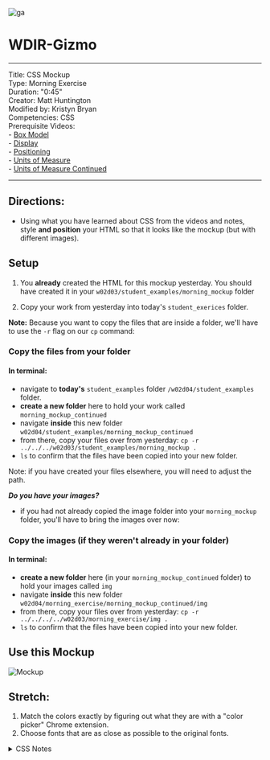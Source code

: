 ![ga](http://mobbook.generalassemb.ly/ga_cog.png)

# WDIR-Gizmo

---
Title: CSS Mockup <br>
Type: Morning Exercise<br>
Duration: "0:45"<br>
Creator: Matt Huntington<br>
    Modified by: Kristyn Bryan <br>
Competencies: CSS <br>
Prerequisite Videos: <br>
    - [Box Model](https://www.youtube.com/watch?v=HNgdhp1_kEE&index=6&list=PLdnONIhPScST0Vy4LrIZiYKpFNoxgyH7J)<br>
    - [Display](https://www.youtube.com/watch?v=qjSe_K3agYc&index=7&list=PLdnONIhPScST0Vy4LrIZiYKpFNoxgyH7J)<br>
    - [Positioning](https://www.youtube.com/watch?v=zH8kjJdvmOs&index=8&list=PLdnONIhPScST0Vy4LrIZiYKpFNoxgyH7J)<br>
    - [Units of Measure](https://www.youtube.com/watch?v=5axuSSBIMuQ&index=9&list=PLdnONIhPScST0Vy4LrIZiYKpFNoxgyH7J)<br>
    - [Units of Measure Continued](https://www.youtube.com/watch?v=ZfxNpQm6m2g&index=10&list=PLdnONIhPScST0Vy4LrIZiYKpFNoxgyH7J)<br> 

---

## Directions:
- Using what you have learned about CSS from the videos and notes, style **and position** your HTML so that it looks like the mockup (but with different images).

## Setup

1. You **already** created the HTML for this mockup yesterday. You should have created it in your `w02d03/student_examples/morning_mockup` folder

2. Copy your work from yesterday into today's `student_exerices` folder.

**Note:** Because you want to copy the files that are inside a folder, we'll have to use the `-r` flag on our `cp` command:

### Copy the files from your folder
#### In terminal:
 - navigate to **today's** `student_examples` folder `/w02d04/student_examples` folder.
 - **create a new folder** here to hold your work called `morning_mockup_continued`
 - navigate **inside** this new folder `w02d04/student_examples/morning_mockup_continued`
 - from there, copy your files over from yesterday: `cp -r ../../../w02d03/student_examples/morning_mockup .`
 - `ls` to confirm that the files have been copied into your new folder.

 Note: if you have created your files elsewhere, you will need to adjust the path.

***Do you have your images?***
 - if you had not already copied the image folder into your `morning_mockup` folder, you'll have to bring the images over now:

### Copy the images (if they weren't already in your folder)
#### In terminal:
  -  **create a new folder** here (in your `morning_mockup_continued` folder) to hold your images called `img`
  - navigate **inside** this new folder `w02d04/morning_exercise/morning_mockup_continued/img`
  - from there, copy your files over from yesterday: `cp -r ../../../../w02d03/morning_exercise/img .`
  - `ls` to confirm that the files have been copied into your new folder.


## Use this Mockup
 ![Mockup](mockup.jpg)
 

## Stretch:

1. Match the colors exactly by figuring out what they are with a "color picker" Chrome extension.
1. Choose fonts that are as close as possible to the original fonts.

<details>
<summary>CSS Notes</summary>

# CSS - The Box Model and Element Spacing

## Lesson Objectives
1. Define elements of standard layout and why they don't work on the web
1. Diagram the box model
1. List and define the different ways to display an element
1. List the different ways an element can be positioned
1. Differentiate between units of measure in layout
1. Describe some common techniques used in layout

## Define elements of standard layout and why they don't work on the web

### The standard elements of layout

In traditional layout programs like photoshop, we typically give an element two properties:

1. Dimensions (height and width)
1. Position (top and bottom)

### Why can't we simply use dimension and position in layout?

The issue with traditional layout properties is that elements on a page are dynamic, meaning they can change.

1. Content of an element might change
1. Elements may be added to, removed from, or manipulated within the DOM

If we used traditional layout properties, when elements were added/changed they could collide with each other.

## Diagram the box model

We can instead define different properties of elements so that they won't collide with each other.

### standard properties

1. border
	- border around the content
1. padding
	- space between the content and the border
	- usually used to create space between an element and its children
1. margin
	- space surrounding the border
	- usually used to create space between sibling elements
	- if two elements with top and bottom margins are placed on top of each other, the space between the two elements will be that of the larger margin
1. height/width
	- can explicitly define the height and width of the content area of an element
	- if the width of an element is too small to fit content all on one line, the content will wrap to create multiple lines, increasing the element's height

### additional properties

1. box-sizing
	- content-box
		- width/height refers to the width/height of just the content
	- border-box
		- width/height refers to the width/height of the content + the padding + the border
1. overflow
	- if height is set, and content is too large for element, it will flow outside of the element
	- visible
		- default.  The content is displayed outside of the element
	- hidden
		- the content is cropped outside of the element
	- scroll
		- scroll bars appear on the element allowing you to scroll within the element
	- auto
		- like scroll, but only if there is too much content.  If the content fits within the element, scroll bars are hidden

## List and define the different ways to display an element

An element can be placed on the page in many ways using the `display` property

1. block
	- the element takes up an entire line.  No other elements can be placed before/after it on that line.
	- width defaults to 100%
1. inline
	- the element is placed on the same line as its other inline siblings
	- width defaults to with width of the content
	- width and height properties are ignored
	- only horizontal margin and padding are respected (not top/bottom margin/padding)
		- text must flow normally on the next line in a paragraph
1. inline-block
	- very similar to inline, but height, width, and top/bottom padding/margin work
	- height and top/bottom padding/margin can create space between current line and previous/next lines
1. none
	- remove the element from DOM completely

## List the different ways an element can be positioned

Sometimes we do want elements to overlay each other.  In this case we can use the `position` property in conjunction with top/left properties to define layout the traditional way.

1. static
	- default
	- top/left/bottom/right do not affect the element
1. relative
	- element is positioned relative to its parent
1. absolute
	- element is positioned relative to the whichever ancestor is positioned relative
	- Example: A number or text on top of an image
	- if no ancestor is positioned relative, it is positioned relative to the browser window
1. fixed
	- like absolute, but does not move when user scrolls down/up the page
1. z-index
	- a simple integer used to determine which element is layered on top of another
	- elements with a higher z-index are stacked on top of elements with a lower z-index

## Differentiate between units of measure in layout

1. px
	- pixels.  most basic unit
1. em
	- a proportion of the element's font size
	- e.g. if the element's font-size is 16px, 0.5em is 8px
1. rem
	- a proportion of the browser's font size
	- each browser has a default font-size, usually set on the body or html tag
1. %
	- can be a percent of different attributes, depending on the property it is assigned to
		- height: % of parent's height
		- width: % of parent's width
		- padding: % of parents's width
			- even for top/bottom padding
		- border: doesn't even work
		- margin: like padding

## Describe some common techniques used in layout

1. fluid layout
	- use % widths so that content scales with the width of the browser
	- great for making sites look good on all screens
	- use % widths on images
1. using spacing in ems
	- if a user increases the font size in their browser, using pixels for spacing can be problematic
	- Use ems instead so that elements scale properly
1. using ems and rems
	- can define a font-size for a "module" on the page using rems
	- look at the body copy font size for that module to determine what this size will be
	- spacing for everything within that module is done using ems
	- this way a module's spacing is independent of their parent's font-size
1. use rems/ems for vertical spacing. use % for horizontal spacing
	- a good rule of thumb
</details>